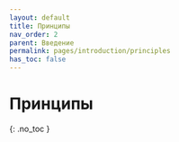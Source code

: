 ```yaml
---
layout: default
title: Принципы
nav_order: 2
parent: Введение
permalink: pages/introduction/principles
has_toc: false
---
```


# Принципы
{: .no_toc }